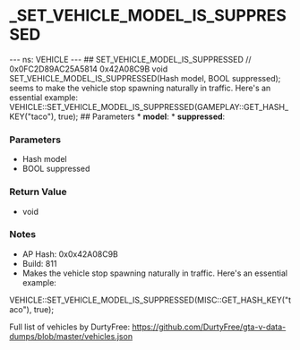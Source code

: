 # _SET_VEHICLE_MODEL_IS_SUPPRESSED

--- ns: VEHICLE --- ## SET_VEHICLE_MODEL_IS_SUPPRESSED  // 0x0FC2D89AC25A5814 0x42A08C9B void SET_VEHICLE_MODEL_IS_SUPPRESSED(Hash model, BOOL suppressed);  seems to make the vehicle stop spawning naturally in traffic. Here's an essential example: VEHICLE::SET_VEHICLE_MODEL_IS_SUPPRESSED(GAMEPLAY::GET_HASH_KEY("taco"), true);  ## Parameters * **model**: * **suppressed**:

### Parameters
* Hash model
* BOOL suppressed

### Return Value
* void

### Notes
* AP Hash: 0x0x42A08C9B
* Build: 811
* Makes the vehicle stop spawning naturally in traffic. Here's an essential example:

VEHICLE::SET_VEHICLE_MODEL_IS_SUPPRESSED(MISC::GET_HASH_KEY("taco"), true);

Full list of vehicles by DurtyFree: https://github.com/DurtyFree/gta-v-data-dumps/blob/master/vehicles.json

